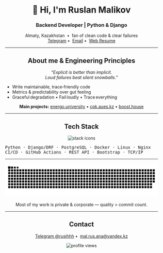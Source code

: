 <!-- HEADER -->
<h1 align="center">👋 Hi, I'm Ruslan Malikov</h1>
<h3 align="center">Backend Developer | Python & Django</h3>
<p align="center">
  Almaty, Kazakhstan  •  fan of clean code & clear failures  
  <br>
  <a href="https://t.me/rusihhh">Telegram</a> • 
  <a href="mailto:mal.rus.ana@yandex.kz">Email</a> • 
  <a href="rysix.github.io/rYsix/">Web Resume</a>
</p>

---

<!-- ABOUT + PHILOSOPHY -->
<h2 align="center">About&nbsp;me & Engineering Principles</h2>
<p align="center">
  <em>“Explicit is better than implicit.<br>
  Loud failures beat silent snowballs.”</em>
</p>

<ul>
  <li>Write maintainable, trace‑friendly code</li>
  <li>Metrics & predictability over gut feeling</li>
  <li>Graceful degradation • Fail loudly • Trace everything</li>
</ul>

<p align="center">
  <strong>Main projects:</strong>
  <a href="https://energo.university">energo.university</a> •
  <a href="https://cpk.aues.kz">cpk.aues.kz</a> •
  <a href="https://boost.house">boost.house</a>
</p>

---

<!-- TECH STACK -->
<h2 align="center">Tech Stack</h2>
<p align="center">
  <img src="https://skillicons.dev/icons?i=python,django,postgres,linux,docker,bash,nginx,git,html,css,vscode" alt="stack icons"/>
</p>
<pre>
Python · Django/DRF · PostgreSQL · Docker · Linux · Nginx
CI/CD · GitHub Actions · REST API · Bootstrap · TCP/IP
</pre>

---

<!-- FUN + STATS -->
<div align="center">
  <img src="https://raw.githubusercontent.com/platane/platane/output/github-contribution-grid-snake-dark.svg"
       alt="GitHub activity snake" />
</div>

<p align="center">
  Most of my work is private & corporate — quality > commit count.
</p>

---

<!-- CONTACT -->
<h2 align="center">Contact</h2>
<p align="center">
  <a href="https://t.me/rusihhh">Telegram @rusihhh</a> • 
  <a href="mailto:mal.rus.ana@yandex.kz">mal.rus.ana@yandex.kz</a>
</p>

<p align="center">
  <img src="https://komarev.com/ghpvc/?username=rYsix&style=flat-square&color=blue" alt="profile views"/>
</p>
